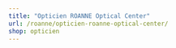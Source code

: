 ```yaml
---
title: "Opticien ROANNE Optical Center"
url: /roanne/opticien-roanne-optical-center/
shop: opticien
---
```

